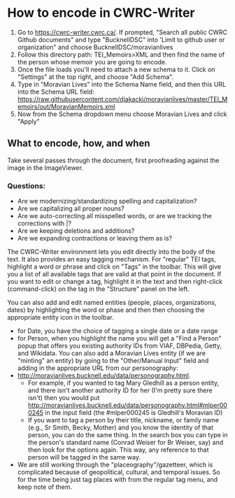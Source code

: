 # How to encode in CWRC-Writer

1. Go to https://cwrc-writer.cwrc.ca/. If prompted, "Search all public CWRC Github documents" and type "BucknellDSC" into 'Limit to github user or organization"
and choose BucknellDSC/moravianlives
1. Follow this directory path: TEI_Memoirs>XML and then find the name of the person whose memoir you are going to encode.
1. Once the file loads you'll need to attach a new schema to it. Click on "Settings" at the top right, and choose "Add Schema". 
1. Type in "Moravian Lives" into the Schema Name field, and then this URL into the Schema URL field: https://raw.githubusercontent.com/djakacki/moravianlives/master/TEI_Memoirs/out/MoravianMemoirs.xml
1. Now from the Schema dropdown menu choose Moravian Lives and click "Apply"

## What to encode, how, and when
Take several passes through the document, first proofreading against the image in the ImageViewer.

### Questions:
- Are we modernizing/standardizing spelling and capitalization?
- Are we capitalizing all proper nouns?
- Are we auto-correcting all misspelled words, or are we tracking the corrections with <sic>|<corr>?
- Are we keeping deletions and additions?
- Are we expanding contractions or leaving them as is?

The CWRC-Writer environment lets you edit directly into the body of the text. It also provides an easy tagging mechanism.
For "regular" TEI tags, highlight a word or phrase and click on "Tags" in the toolbar. This will give you a list of all available tags that are valid at that point in the document.
If you want to edit or change a tag, highlight it in the text and then right-click (command-click) on the tag in the "Structure" panel on the left.

You can also add and edit named entities (people, places, organizations, dates) by highlighting the word or phase and then 
then choosing the appropriate entity icon in the toolbar.

- for Date, you have the choice of tagging a single date or a date range
- for Person, when you highlight the name you will get a "Find a Person" popup that offers you existing authority IDs from VIAF, DBPedia, Getty, and Wikidata. You can also add a Moravian Lives entity (if we are "minting" an entity) by going to the "Other/Manual Input" field and adding in the appropriate URL from our personography:
- http://moravianlives.bucknell.edu/data/personography.html.
    - For example, if you wanted to tag Mary Gledhill as a person entity, and there isn't another authority ID for her (I'm pretty sure there isn't) then you would put http://moravianlives.bucknell.edu/data/personography.html#mlper000245 in the input field (the #mlper000245 is Gledhill's Moravian ID)
    - If you want to tag a person by their title, nickname, or family name (e.g., Sr Smith, Becky, Mother) and you know the identity of that person, you can do the same thing. In the search box you can type in the person's standard name (Conrad Weiser for Br Weiser, say) and then look for the options again. This way, any reference to that person will be tagged in the same way.
- We are still working through the "placeography"/gazetteer, which is complicated because of geopolitical, cultural, and temporal issues. So for the time being just tag places with <placeName> from the regular tag menu, and keep note of them.

